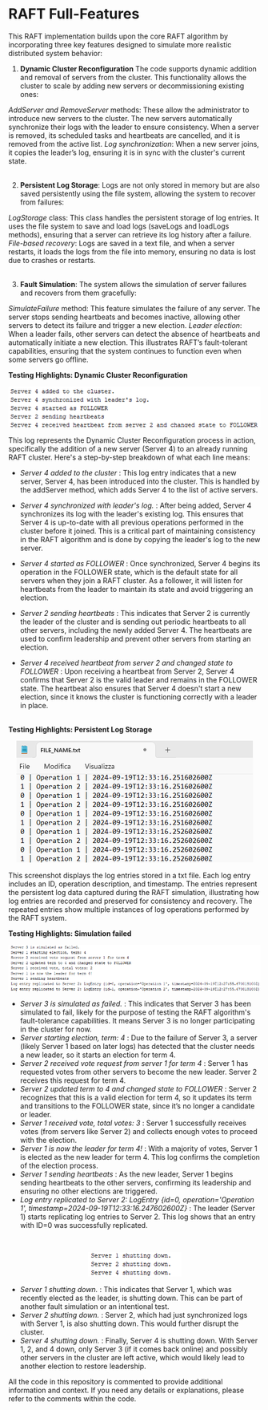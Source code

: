 # RAFT Full-Features

This RAFT implementation builds upon the core RAFT algorithm by incorporating three key features designed to simulate more realistic distributed system behavior:

1. **Dynamic Cluster Reconfiguration**
The code supports dynamic addition and removal of servers from the cluster. This functionality allows the cluster to scale by adding new servers or decommissioning existing ones:

_AddServer and RemoveServer_ methods: These allow the administrator to introduce new servers to the cluster. The new servers automatically synchronize their logs with the leader to ensure consistency. When a server is removed, its scheduled tasks and heartbeats are cancelled, and it is removed from the active list.
_Log synchronization_: When a new server joins, it copies the leader’s log, ensuring it is in sync with the cluster's current state.<br><br>

2. **Persistent Log Storage**:
Logs are not only stored in memory but are also saved persistently using the file system, allowing the system to recover from failures:

_LogStorage_ class: This class handles the persistent storage of log entries. It uses the file system to save and load logs (saveLogs and loadLogs methods), ensuring that a server can retrieve its log history after a failure.
_File-based recovery_: Logs are saved in a text file, and when a server restarts, it loads the logs from the file into memory, ensuring no data is lost due to crashes or restarts.<br><br>

3. **Fault Simulation**:
The system allows the simulation of server failures and recovers from them gracefully:

_SimulateFailure_ method: This feature simulates the failure of any server. The server stops sending heartbeats and becomes inactive, allowing other servers to detect its failure and trigger a new election.
_Leader election_: When a leader fails, other servers can detect the absence of heartbeats and automatically initiate a new election. This illustrates RAFT’s fault-tolerant capabilities, ensuring that the system continues to function even when some servers go offline.

**Testing Highlights: Dynamic Cluster Reconfiguration**
<br>
<p align="center">
  <img src="dynamicAddServer.png" alt="Example Image"/>
</p>

This log represents the Dynamic Cluster Reconfiguration process in action, specifically the addition of a new server (Server 4) to an already running RAFT cluster. Here's a step-by-step breakdown of what each line means:

- _Server 4 added to the cluster_ : This log entry indicates that a new server, Server 4, has been introduced into the cluster. This is handled by the addServer method, which adds Server 4 to the list of active servers.

- _Server 4 synchronized with leader's log._ : After being added, Server 4 synchronizes its log with the leader's existing log. This ensures that Server 4 is up-to-date with all previous operations performed in the cluster before it joined. This is a critical part of maintaining consistency in the RAFT algorithm and is done by copying the leader's log to the new server.

- _Server 4 started as FOLLOWER_ : Once synchronized, Server 4 begins its operation in the FOLLOWER state, which is the default state for all servers when they join a RAFT cluster. As a follower, it will listen for heartbeats from the leader to maintain its state and avoid triggering an election.

- _Server 2 sending heartbeats_ : This indicates that Server 2 is currently the leader of the cluster and is sending out periodic heartbeats to all other servers, including the newly added Server 4. The heartbeats are used to confirm leadership and prevent other servers from starting an election.

- _Server 4 received heartbeat from server 2 and changed state to FOLLOWER_ : Upon receiving a heartbeat from Server 2, Server 4 confirms that Server 2 is the valid leader and remains in the FOLLOWER state. The heartbeat also ensures that Server 4 doesn't start a new election, since it knows the cluster is functioning correctly with a leader in place.<br><br>

**Testing Highlights: Persistent Log Storage**
<br>
<p align="center">
  <img src="backupFiles.png" alt="Example Image"/>
</p>

This screenshot displays the log entries stored in a txt file. Each log entry includes an ID, operation description, and timestamp. The entries represent the persistent log data captured during the RAFT simulation, illustrating how log entries are recorded and preserved for consistency and recovery. The repeated entries show multiple instances of log operations performed by the RAFT system.

**Testing Highlights: Simulation failed**
<br>
<p align="center">
  <img src="simulationFailed.png" alt="Example Image"/>
</p>

- _Server 3 is simulated as failed._ : This indicates that Server 3 has been simulated to fail, likely for the purpose of testing the RAFT algorithm's fault-tolerance capabilities. It means Server 3 is no longer participating in the cluster for now.
- _Server starting election, term: 4_ : Due to the failure of Server 3, a server (likely Server 1 based on later logs) has detected that the cluster needs a new leader, so it starts an election for term 4.
- _Server 2 received vote request from server 1 for term 4_ : Server 1 has requested votes from other servers to become the new leader. Server 2 receives this request for term 4.
- _Server 2 updated term to 4 and changed state to FOLLOWER_ : Server 2 recognizes that this is a valid election for term 4, so it updates its term and transitions to the FOLLOWER state, since it’s no longer a candidate or leader.
- _Server 1 received vote, total votes: 3_ : Server 1 successfully receives votes (from servers like Server 2) and collects enough votes to proceed with the election.
- _Server 1 is now the leader for term 4!_ : With a majority of votes, Server 1 is elected as the new leader for term 4. This log confirms the completion of the election process.
- _Server 1 sending heartbeats_ : As the new leader, Server 1 begins sending heartbeats to the other servers, confirming its leadership and ensuring no other elections are triggered.
- _Log entry replicated to Server 2: LogEntry {id=0, operation='Operation 1', timestamp=2024-09-19T12:33:16.247602600Z}_ : The leader (Server 1) starts replicating log entries to Server 2. This log shows that an entry with ID=0 was successfully replicated.

<br>
<p align="center">
  <img src="endSimulationFailed.png" alt="Example Image"/>
</p>

- _Server 1 shutting down._ : This indicates that Server 1, which was recently elected as the leader, is shutting down. This can be part of another fault simulation or an intentional test.
- _Server 2 shutting down._ : Server 2, which had just synchronized logs with Server 1, is also shutting down. This would further disrupt the cluster.
- _Server 4 shutting down._ : Finally, Server 4 is shutting down. With Server 1, 2, and 4 down, only Server 3 (if it comes back online) and possibly other servers in the cluster are left active, which would likely lead to another election to restore leadership.

All the code in this repository is commented to provide additional information and context. If you need any details or explanations, please refer to the comments within the code.<br>
